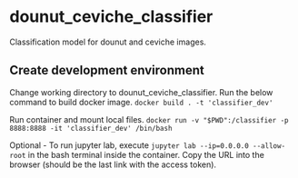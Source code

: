 # dounut_ceviche_classifier
Classification model for dounut and ceviche images.

## Create development environment
Change working directory to dounut_ceviche_classifier. Run the below command to build docker image.
`docker build . -t 'classifier_dev'`

Run container and mount local files.
`docker run -v "$PWD":/classifier -p 8888:8888 -it 'classifier_dev' /bin/bash`

Optional - To run jupyter lab, execute `jupyter lab --ip=0.0.0.0 --allow-root` in the bash terminal inside the container. Copy the URL into the browser (should be the last link with the access token).
